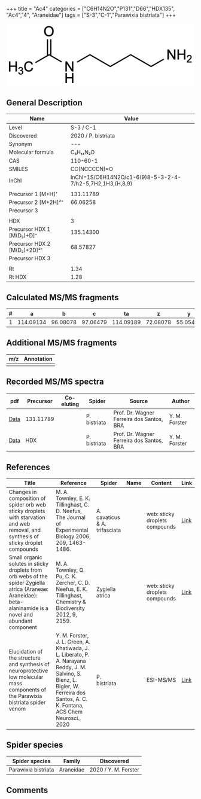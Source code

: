+++
title = "Ac4"
categories = ["C6H14N2O","P131","D66","HDX135",
"Ac4","4",
"Araneidae"]
tags = ["S-3","C-1","Parawixia bistriata"]
+++

![](/img/Ac4.png)

## General Description

| Name                        | Value               |
|-----------------------------|---------------------|
| Level                       | S-3 / C-1           |
| Discovered                  | 2020 / P. bistriata |
| Synonym                     | ---                 |
| Molecular formula           | C₆H₁₄N₂O            |
| CAS                         | 110-60-1            |
| SMILES | CC(NCCCCN)=O  |
| InChI  | InChI=1S/C6H14N2O/c1-6(9)8-5-3-2-4-7/h2-5,7H2,1H3,(H,8,9)  |
|                             |                     |
| Precursor 1 [M+H]⁺          | 131.11789           |
| Precursor 2 [M+2H]²⁺        | 66.06258            |
| Precursor 3                 |                     |
|                             |                     |
| HDX                         | 3                   |
| Precursor HDX 1 [M(D₃)+D]⁺   | 135.14300           |
| Precursor HDX 2 [M(D₃)+2D]²⁺ | 68.57827            |
| Precursor HDX 3             |                     |
|                             |                     |
| Rt                          | 1.34                    |
| Rt HDX                      | 1.28                    |

## Calculated MS/MS fragments

| # | a         | b        | c        | ta        | z        | y        | tz       |
|---|-----------|----------|----------|-----------|----------|----------|----------|
| 1 | 114.09134 | 96.08078 | 97.06479 | 114.09189 | 72.08078 | 55.05423 | 89.10732 |

## Additional MS/MS fragments

| m/z | Annotation |
|-----|------------|
|     |            |

## Recorded MS/MS spectra

| pdf | Precursor | Co-eluting | Spider | Source | Author |
|-----|-----------|------------|--------|--------|--------|
| [Data](/pdf/P-bistriata/131_Ac4_Pb.pdf) | 131.11789 |           | P. bistriata | Prof. Dr. Wagner Ferreira dos Santos, BRA | Y. M. Forster |
| [Data](/pdf/P-bistriata/131_Ac4_Pb_HDX.pdf) | HDX |           | P. bistriata | Prof. Dr. Wagner Ferreira dos Santos, BRA | Y. M. Forster |

## References

| Title                                                                                                                                                         | Reference                                                                                                     | Spider                        | Name | Content                        | Link                                                 |
|---------------------------------------------------------------------------------------------------------------------------------------------------------------|---------------------------------------------------------------------------------------------------------------|-------------------------------|------|--------------------------------|------------------------------------------------------|
| Changes in composition of spider orb web sticky droplets with starvation and web removal, and synthesis of sticky droplet compounds                           | M. A. Townley, E. K. Tillinghast, C. D. Neefus, The Journal of Experimental Biology 2006, 209, 1463-1486.     | A. cavaticus & A. trifasciata |      | web: sticky droplets compounds | [Link](http://jeb.biologists.org/content/209/8/1463) |
| Small organic solutes in sticky droplets from orb webs of the spider Zygiella atrica (Araneae: Araneidae): beta-alaninamide is a novel and abundant component | M. A. Townley, Q. Pu, C. K. Zercher, C. D. Neefus, E. K. Tillinghast, Chemistry & Biodiversity 2012, 9, 2159. | Zygiella atrica               |      | web: sticky droplets compounds | [Link](https://doi.org/10.1002/cbdv.201200077)       |
| Elucidation of the structure and synthesis of neuroprotective low molecular mass components of the Parawixia bistriata spider venom      | Y. M. Forster, J. L. Green, A. Khatiwada, J. L. Liberato, P. A. Narayana Reddy, J. M. Salvino, S. Bienz, L. Bigler, W. Ferreira dos Santos, A. C. K. Fontana, ACS Chem Neurosci., 2020          | P. bistriata       |      | ESI-MS/MS        | [Link](https://pubs.acs.org/doi/10.1021/acschemneuro.0c00007)     |


## Spider species

| Spider species      | Family    | Discovered           |
|---------------------|-----------|----------------------|
| Parawixia bistriata | Araneidae | 2020 / Y. M. Forster |

## Comments
